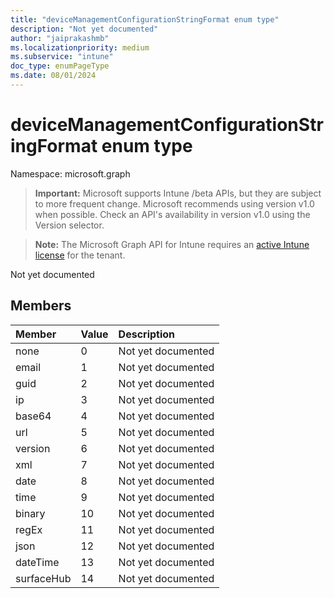 ```yaml
---
title: "deviceManagementConfigurationStringFormat enum type"
description: "Not yet documented"
author: "jaiprakashmb"
ms.localizationpriority: medium
ms.subservice: "intune"
doc_type: enumPageType
ms.date: 08/01/2024
---
```


# deviceManagementConfigurationStringFormat enum type

Namespace: microsoft.graph

> **Important:** Microsoft supports Intune /beta APIs, but they are subject to more frequent change. Microsoft recommends using version v1.0 when possible. Check an API's availability in version v1.0 using the Version selector.

> **Note:** The Microsoft Graph API for Intune requires an [active Intune license](https://go.microsoft.com/fwlink/?linkid=839381) for the tenant.

Not yet documented

## Members
|Member|Value|Description|
|:---|:---|:---|
|none|0|Not yet documented|
|email|1|Not yet documented|
|guid|2|Not yet documented|
|ip|3|Not yet documented|
|base64|4|Not yet documented|
|url|5|Not yet documented|
|version|6|Not yet documented|
|xml|7|Not yet documented|
|date|8|Not yet documented|
|time|9|Not yet documented|
|binary|10|Not yet documented|
|regEx|11|Not yet documented|
|json|12|Not yet documented|
|dateTime|13|Not yet documented|
|surfaceHub|14|Not yet documented|
